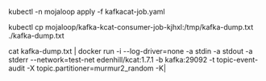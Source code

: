 kubectl -n mojaloop apply -f kafkacat-job.yaml

kubectl cp mojaloop/kafka-kcat-consumer-job-kjhxl:/tmp/kafka-dump.txt ./kafka-dump.txt


cat kafka-dump.txt | docker run -i --log-driver=none -a stdin -a stdout -a stderr --network=test-net edenhill/kcat:1.7.1 -b kafka:29092 -t topic-event-audit -X topic.partitioner=murmur2_random -K\|
